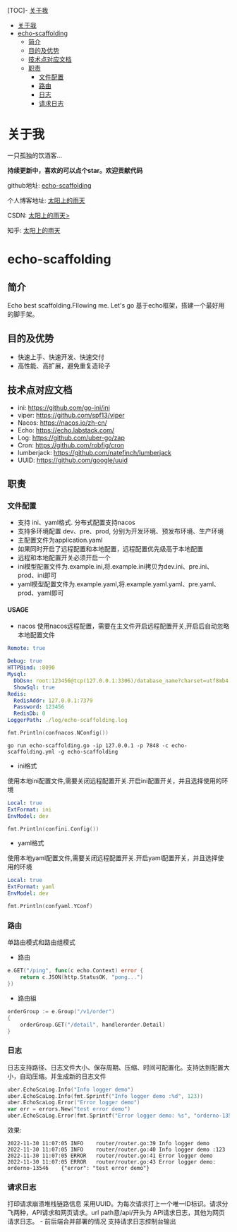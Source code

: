 [TOC]- [关于我](#关于我)
- [关于我](#关于我)
- [echo-scaffolding](#echo-scaffolding)
  - [简介](#简介)
  - [目的及优势](#目的及优势)
  - [技术点对应文档](#技术点对应文档)
  - [职责](#职责)
    - [文件配置](#文件配置)
    - [路由](#路由)
    - [日志](#日志)
    - [请求日志](#请求日志)
# 关于我
一只孤独的饮酒客...

**持续更新中，喜欢的可以点个star。欢迎贡献代码**

github地址: <a href="https://github.com/jeffcail/echo-scaffolding" target="_blank">echo-scaffolding</a>

个人博客地址: <a href="https://blog.caixiaoxin.cn/?p=757" target="_blank">太阳上的雨天</a>

CSDN: <a href="caixiaoxin.blog.csdn.net">太阳上的雨天></a>

知乎: <a href="https://www.zhihu.com/people/cai-cai-55-44-82">太阳上的雨天</a>

# echo-scaffolding



## 简介
Echo best scaffolding.Fllowing me. Let's go
基于echo框架，搭建一个最好用的脚手架。



## 目的及优势

* 快速上手、快速开发、快速交付
* 高性能、高扩展，避免重复造轮子

## 技术点对应文档
* ini: https://github.com/go-ini/ini
* viper: https://github.com/spf13/viper
* Nacos: https://nacos.io/zh-cn/
* Echo: https://echo.labstack.com/
* Log: https://github.com/uber-go/zap
* Cron: https://github.com/robfig/cron
* lumberjack: https://github.com/natefinch/lumberjack
* UUID: https://github.com/google/uuid

## 职责

### 文件配置
* 支持 ini、yaml格式. 分布式配置支持nacos
* 支持多环境配置 dev、pre、prod, 分别为开发环境、预发布环境、生产环境
* 主配置文件为application.yaml
* 如果同时开启了远程配置和本地配置，远程配置优先级高于本地配置
* 远程和本地配置开关必须开启一个
* ini模型配置文件为.example.ini,将.example.ini拷贝为dev.ini、pre.ini、prod、ini即可
* yaml模型配置文件为.example.yaml,将.example.yaml.yaml、pre.yaml、prod、yaml即可

#### USAGE
* nacos
使用nacos远程配置，需要在主文件开启远程配置开关,开启后自动忽略本地配置文件
  
```yaml
Remote: true
```
```yaml
Debug: true
HTTPBind: :8090
Mysql:
  DbDsn: root:123456@tcp(127.0.0.1:3306)/database_name?charset=utf8mb4
  ShowSql: true
Redis:
  RedisAddr: 127.0.0.1:7379
  Password: 123456
  RedisDb: 0
LoggerPath: ./log/echo-scaffolding.log
```
```go
fmt.Println(confnacos.NConfig())
```
```shell
go run echo-scaffolding.go -ip 127.0.0.1 -p 7848 -c echo-scaffolding.yml -g echo-scaffolding
```


* ini格式

使用本地ini配置文件,需要关闭远程配置开关.开启ini配置开关，并且选择使用的环境
```yaml
Local: true
ExtFormat: ini
EnvModel: dev
```



```go
fmt.Println(confini.Config())
```

* yaml格式
  
使用本地yaml配置文件,需要关闭远程配置开关.开启yaml配置开关，并且选择使用的环境
```yaml
Local: true
ExtFormat: yaml
EnvModel: dev
```

```go
fmt.Println(confyaml.YConf)
```

### 路由
单路由模式和路由组模式
* 路由
```go
e.GET("/ping", func(c echo.Context) error {
    return c.JSON(http.StatusOK, "pong...")
})
```

* 路由組
```go
orderGroup := e.Group("/v1/order")
{
    orderGroup.GET("/detail", handlerorder.Detail)
}
```

### 日志
日志支持路径、日志文件大小、保存周期、压缩、时间可配置化。支持达到配置大小，自动压缩。并生成新的日志文件
```go
uber.EchoScaLog.Info("Info logger demo")
uber.EchoScaLog.Info(fmt.Sprintf("Info logger demo :%d", 123))
uber.EchoScaLog.Error("Error logger demo")
var err = errors.New("test error demo")
uber.EchoScaLog.Error(fmt.Sprintf("Error logger demo: %s", "orderno-13546"), zap.Error(err))
```
效果:
```log
2022-11-30 11:07:05	INFO	router/router.go:39	Info logger demo
2022-11-30 11:07:05	INFO	router/router.go:40	Info logger demo :123
2022-11-30 11:07:05	ERROR	router/router.go:41	Error logger demo
2022-11-30 11:07:05	ERROR	router/router.go:43	Error logger demo: orderno-13546	{"error": "test error demo"}
```

### 请求日志
打印请求崩溃堆栈链路信息
采用UUID。为每次请求打上一个唯一ID标识。请求分飞两种，API请求和网页请求。url path意/api/开头为 API请求日志，其他为网页请求日志。 - 前后端合并部署的情况
支持请求日志控制台输出
